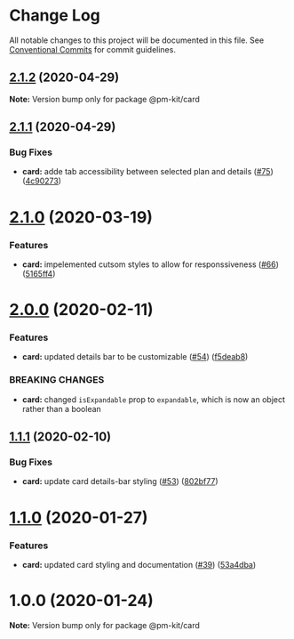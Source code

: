 # Change Log

All notable changes to this project will be documented in this file.
See [Conventional Commits](https://conventionalcommits.org) for commit guidelines.

## [2.1.2](https://github.com/telus/pm-kit/compare/@pm-kit/card@2.1.1...@pm-kit/card@2.1.2) (2020-04-29)

**Note:** Version bump only for package @pm-kit/card





## [2.1.1](https://github.com/telus/pm-kit/compare/@pm-kit/card@2.1.0...@pm-kit/card@2.1.1) (2020-04-29)


### Bug Fixes

* **card:** adde tab accessibility between selected plan and details ([#75](https://github.com/telus/pm-kit/issues/75)) ([4c90273](https://github.com/telus/pm-kit/commit/4c9027347b54d1e4e3196f3ed15e545fc69b377d))





# [2.1.0](https://github.com/telus/pm-kit/compare/@pm-kit/card@2.0.1...@pm-kit/card@2.1.0) (2020-03-19)


### Features

* **card:** impelemented cutsom styles to allow for responssiveness ([#66](https://github.com/telus/pm-kit/issues/66)) ([5165ff4](https://github.com/telus/pm-kit/commit/5165ff4e05399f88f074aed8302510ab07b6568c))





# [2.0.0](https://github.com/telus/pm-kit/compare/@pm-kit/card@1.1.1...@pm-kit/card@2.0.0) (2020-02-11)


### Features

* **card:** updated details bar to be customizable ([#54](https://github.com/telus/pm-kit/issues/54)) ([f5deab8](https://github.com/telus/pm-kit/commit/f5deab8ba68c069e8aea8d81a399ca976af48f58))


### BREAKING CHANGES

* **card:** changed `isExpandable` prop to `expandable`, which is now an object rather than a boolean





## [1.1.1](https://github.com/telus/pm-kit/compare/@pm-kit/card@1.1.0...@pm-kit/card@1.1.1) (2020-02-10)


### Bug Fixes

* **card:** update card details-bar styling ([#53](https://github.com/telus/pm-kit/issues/53)) ([802bf77](https://github.com/telus/pm-kit/commit/802bf77bd203d6381b9b513d1ef2e0d4bab0674e))





# [1.1.0](https://github.com/telus/pm-kit/compare/@pm-kit/card@1.0.0...@pm-kit/card@1.1.0) (2020-01-27)


### Features

* **card:** updated card styling and documentation ([#39](https://github.com/telus/pm-kit/issues/39)) ([53a4dba](https://github.com/telus/pm-kit/commit/53a4dba292c107d3da9218a83dd8086ae01ecb5f))





# 1.0.0 (2020-01-24)

**Note:** Version bump only for package @pm-kit/card
